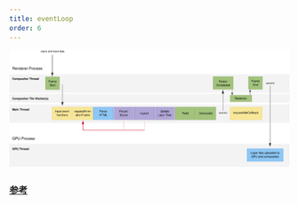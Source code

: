 ```yaml
---
title: eventLoop
order: 6
---
```


![](../assets/js/frameRender.svg)

### [参考](https://zhuanlan.zhihu.com/p/33058983)

